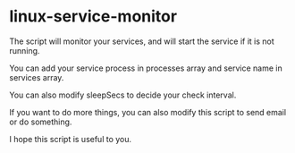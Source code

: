 # linux-service-monitor
The script will monitor your services, and will start the service if it is not running.

You can add your service process in processes array and service name in services array.

You can also modify sleepSecs to decide your check interval.

If you want to do more things, you can also modify this script to send email or do something.

I hope this script is useful to you.
